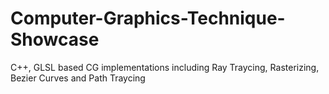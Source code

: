 # Computer-Graphics-Technique-Showcase
 C++, GLSL based CG implementations including Ray Traycing, Rasterizing, Bezier Curves and Path Traycing
